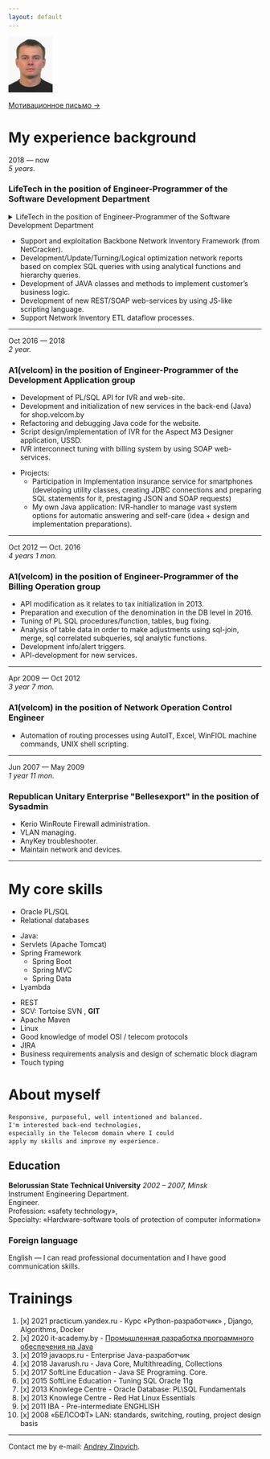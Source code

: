 ```yaml
---
layout: default
---
```

<img alt="Thumbnail of Hacker" height="111" src="smal_potrait.png" width="88"/>


[Мотивационное письмо ->](./another-page.html)

# My experience background

2018 — now <br>
_5 years._

### LifeTech in the position of Engineer-Programmer of the Software Development Department

<details>
    <summary>
LifeTech in the position of Engineer-Programmer of the Software Development Department
</summary>

    * Support and exploitation Backbone Network Inventory Framework (from NetCracker).
    <p>Development/Update/Turning/Logical optimization network reports based on complex SQL queries with using analytical functions and hierarchy queries.</p>
    <p>Development of JAVA classes and methods to implement customer’s business logic.</p>
    <p>Development of new REST/SOAP web-services by using JS-like scripting language.</p>
    <p>Support Network Inventory ETL dataflow processes.</p>

</details>

* Support and exploitation Backbone Network Inventory Framework (from NetCracker).
* Development/Update/Turning/Logical optimization network reports based on complex SQL queries with using analytical
  functions and hierarchy queries.
* Development of JAVA classes and methods to implement customer’s business logic.
* Development of new REST/SOAP web-services by using JS-like scripting language.
* Support Network Inventory ETL dataflow processes.

***

Oct 2016 — 2018 <br>
_2 year._

### A1(velcom) in the position of Engineer-Programmer of the Development Application group

* Development of PL/SQL API for IVR and web-site.
* Development and initialization of new services in the back-end (Java) for shop.velcom.by
* Refactoring and debugging Java code for the website.
* Script design/implementation of IVR for the Aspect M3 Designer application, USSD.
* IVR interconnect tuning with billing system by using SOAP web-services.

- Projects:
    - Participation in Implementation insurance service for smartphones (developing utility classes, creating JDBC
      connections and preparing SQL statements for it, prestaging JSON and SOAP requests)
    - My own Java application: IVR-handler to manage vast system options for automatic answering and self-care (idea +
      design and implementation preparations).

***

Oct 2012 — Oct. 2016 <br>
_4 years 1 mon._

### A1(velcom) in the position of Engineer-Programmer of the Billing Operation group

* API modification as it relates to tax initialization in 2013.
* Preparation and execution of the denomination in the DB level in 2016.
* Tuning of PL SQL procedures/function, tables, bug fixing.
* Analysis of table data in order to make adjustments using sql-join, merge, sql correlated subqueries, sql analytic
  functions.
* Development info/alert triggers.
* API-development for new services.

***

Apr 2009 — Oct 2012 <br>
_3 year 7 mon._

### A1(velcom) in the position of Network Operation Control Engineer

* Automation of routing processes using AutoIT, Excel, WinFIOL machine commands, UNIX shell scripting.

***

Jun 2007 — May 2009 <br>
_1 year 11 mon._

### Republican Unitary Enterprise "Bellesexport" in the position of Sysadmin

* Kerio WinRoute Firewall administration.
* VLAN managing.
* AnyKey troubleshooter.
* Maintain network and devices.

*** 

# My core skills

* Oracle PL/SQL
* Relational databases

- Java:
- Servlets (Apache Tomcat)
- Spring Framework
    - Spring Boot
    - Spring MVC
    - Spring Data
- Lyambda

* REST
* SCV: Tortoise SVN , **GIT**
* Apache Maven
* Linux
* Good knowledge of model OSI / telecom protocols
* JIRA
* Business requirements analysis and design of schematic block diagram
* Touch typing

# About myself

```
Responsive, purposeful, well intentioned and balanced.
I'm interested back-end technologies,
especially in the Telecom domain where I could 
apply my skills and improve my experience.
```

## Education

**Belorussian State Technical University** _2002 – 2007, Minsk_ <br>
Instrument Engineering Department. <br>
Engineer. <br>
Profession: «safety technology», <br>
Specialty: «Hardware-software tools of protection of computer information»

### Foreign language

English — I can read professional documentation and I have good communication skills.

# Trainings

1. [x] 2021 practicum.yandex.ru - Курс «Python-разработчик» , Django, Algorithms, Docker
2. [x] 2020
   it-academy.by - [Промышленная разработка программного обеспечения на Java](https://www.it-academy.by/course/java-developer/)
3. [x] 2019 javaops.ru - Enterprise Java-разработчик
4. [x] 2018 Javarush.ru - Java Core, Multithreading, Collections
5. [x] 2017 SoftLine Education - Java SE Programing. Core.
6. [x] 2015 SoftLine Education - Tuning SQL Oracle 11g
7. [x] 2013 Knowlege Centre - Oracle Database: PL\SQL Fundamentals
8. [x] 2013 Knowlege Centre - Red Hat Linux Essentials
9. [x] 2011 IBA - Pre-intermediate ENGHLISH
10. [x] 2008 «БЕЛСОФТ» LAN: standards, switching, routing, project design basis

***
Contact me by e-mail: <a href="mailto:fast.optimus@gmail.com">Andrey Zinovich</a>.<br>



